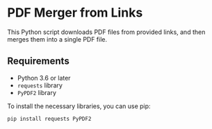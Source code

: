 # PDF Merger from Links

This Python script downloads PDF files from provided links, and then merges them into a single PDF file.

## Requirements

- Python 3.6 or later
- `requests` library
- `PyPDF2` library

To install the necessary libraries, you can use pip:

```bash
pip install requests PyPDF2
```


